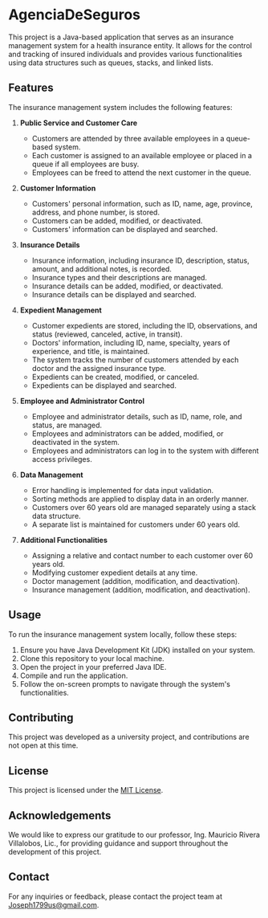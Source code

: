 # AgenciaDeSeguros

This project is a Java-based application that serves as an insurance management system for a health insurance entity. It allows for the control and tracking of insured individuals and provides various functionalities using data structures such as queues, stacks, and linked lists.

## Features

The insurance management system includes the following features:

1. **Public Service and Customer Care**
   - Customers are attended by three available employees in a queue-based system.
   - Each customer is assigned to an available employee or placed in a queue if all employees are busy.
   - Employees can be freed to attend the next customer in the queue.

2. **Customer Information**
   - Customers' personal information, such as ID, name, age, province, address, and phone number, is stored.
   - Customers can be added, modified, or deactivated.
   - Customers' information can be displayed and searched.

3. **Insurance Details**
   - Insurance information, including insurance ID, description, status, amount, and additional notes, is recorded.
   - Insurance types and their descriptions are managed.
   - Insurance details can be added, modified, or deactivated.
   - Insurance details can be displayed and searched.

4. **Expedient Management**
   - Customer expedients are stored, including the ID, observations, and status (reviewed, canceled, active, in transit).
   - Doctors' information, including ID, name, specialty, years of experience, and title, is maintained.
   - The system tracks the number of customers attended by each doctor and the assigned insurance type.
   - Expedients can be created, modified, or canceled.
   - Expedients can be displayed and searched.

5. **Employee and Administrator Control**
   - Employee and administrator details, such as ID, name, role, and status, are managed.
   - Employees and administrators can be added, modified, or deactivated in the system.
   - Employees and administrators can log in to the system with different access privileges.

6. **Data Management**
   - Error handling is implemented for data input validation.
   - Sorting methods are applied to display data in an orderly manner.
   - Customers over 60 years old are managed separately using a stack data structure.
   - A separate list is maintained for customers under 60 years old.

7. **Additional Functionalities**
   - Assigning a relative and contact number to each customer over 60 years old.
   - Modifying customer expedient details at any time.
   - Doctor management (addition, modification, and deactivation).
   - Insurance management (addition, modification, and deactivation).

## Usage

To run the insurance management system locally, follow these steps:

1. Ensure you have Java Development Kit (JDK) installed on your system.
2. Clone this repository to your local machine.
3. Open the project in your preferred Java IDE.
4. Compile and run the application.
5. Follow the on-screen prompts to navigate through the system's functionalities.

## Contributing

This project was developed as a university project, and contributions are not open at this time.

## License

This project is licensed under the [MIT License](LICENSE).

## Acknowledgements

We would like to express our gratitude to our professor, Ing. Mauricio Rivera Villalobos, Lic., for providing guidance and support throughout the development of this project.

## Contact

For any inquiries or feedback, please contact the project team at Joseph1799us@gmail.com.
